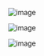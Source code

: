 ![image](https://github.com/user-attachments/assets/97fdf714-7485-4c93-a274-3c6131dfc186)


![image](https://github.com/user-attachments/assets/b6526dd0-12a8-49f2-bfa7-e77407759f9b)



![image](https://github.com/user-attachments/assets/47d02b54-8380-43b4-a587-d6872acbde33)


